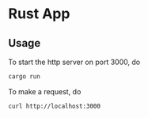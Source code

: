 # Rust App

## Usage

To start the http server on port 3000, do

```sh
cargo run
```

To make a request, do

```sh
curl http://localhost:3000
```
